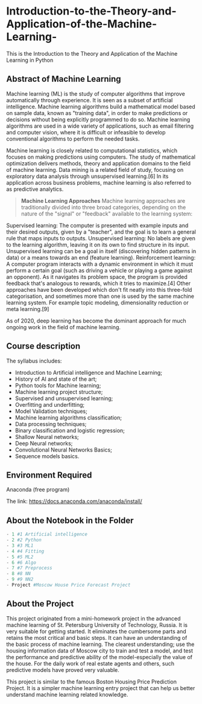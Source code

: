 # Introduction-to-the-Theory-and-Application-of-the-Machine-Learning-
This is the Introduction to the Theory and Application of the Machine Learning in Python
## Abstract of Machine Learning
Machine learning (ML) is the study of computer algorithms that improve automatically through experience. It is seen as a subset of artificial intelligence. Machine learning algorithms build a mathematical model based on sample data, known as "training data", in order to make predictions or decisions without being explicitly programmed to do so. Machine learning algorithms are used in a wide variety of applications, such as email filtering and computer vision, where it is difficult or infeasible to develop conventional algorithms to perform the needed tasks.

Machine learning is closely related to computational statistics, which focuses on making predictions using computers. The study of mathematical optimization delivers methods, theory and application domains to the field of machine learning. Data mining is a related field of study, focusing on exploratory data analysis through unsupervised learning.[6] In its application across business problems, machine learning is also referred to as predictive analytics.
> **Machine Learning Approaches**
> Machine learning approaches are traditionally divided into three broad categories, depending on the nature of the "signal" or "feedback" available to the learning system:

Supervised learning: The computer is presented with example inputs and their desired outputs, given by a "teacher", and the goal is to learn a general rule that maps inputs to outputs.
Unsupervised learning: No labels are given to the learning algorithm, leaving it on its own to find structure in its input. Unsupervised learning can be a goal in itself (discovering hidden patterns in data) or a means towards an end (feature learning).
Reinforcement learning: A computer program interacts with a dynamic environment in which it must perform a certain goal (such as driving a vehicle or playing a game against an opponent). As it navigates its problem space, the program is provided feedback that's analogous to rewards, which it tries to maximize.[4]
Other approaches have been developed which don't fit neatly into this three-fold categorisation, and sometimes more than one is used by the same machine learning system. For example topic modeling, dimensionality reduction or meta learning.[9]

As of 2020, deep learning has become the dominant approach for much ongoing work in the field of machine learning.
## Course description
The syllabus includes:
* Introduction to Artificial intelligence and Machine Learning;
* History of AI and state of the art;
* Python tools for Machine learning;
* Machine learning project structure;
* Supervised and unsupervised learning;
* Overfitting and underfitting;
* Model Validation techniques;
* Machine learning algorithms classification;
* Data processing techniques;
* Binary classification and logistic regression;
* Shallow Neural networks;
* Deep Neural networks;
* Convolutional Neural Networks Basics;
* Sequence models basics.
## Environment Required
Anaconda (free program)

The link: https://docs.anaconda.com/anaconda/install/
## About the Notebook in the Folder
```python
- 1 #1 Artificial intelligence
- 2 #2 Python
- 3 #3 ML1
- 4 #4 Fitting
- 5 #5 ML2
- 6 #6 Algo
- 7 #7 Preprocess
- 8 #8 NN
- 9 #9 NN2
- Project #Moscow House Price Forecast Project
```
## About the Project
This project originated from a mini-homework project in the advanced machine learning of St. Petersburg University of Technology, Russia. It is very suitable for getting started. It eliminates the cumbersome parts and retains the most critical and basic steps. It can have an understanding of the basic process of machine learning. The clearest understanding; use the housing information data of Moscow city to train and test a model, and test the performance and predictive ability of the model-especially the value of the house. For the daily work of real estate agents and others, such predictive models have proved very valuable.

This project is similar to the famous Boston Housing Price Prediction Project. It is a simpler machine learning entry project that can help us better understand machine learning related knowledge.
